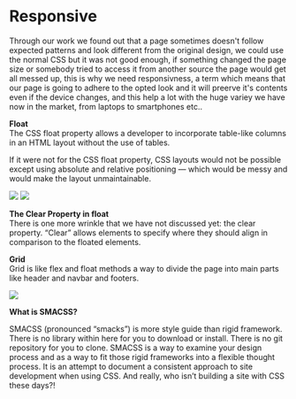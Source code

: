 # Responsive 

Through our work we found out that a page sometimes doesn't 
follow expected patterns and look different from the original
design, we could use the normal CSS but it was not good enough,
if something changed the page size or somebody tried to access it from another source the page would get all messed up, this is why we need responsivness, a term which means that our page is going to adhere to the opted look and it will preerve it's contents even if the device changes, and this help a lot with the huge variey we have now in the market, from laptops to smartphones etc..  


**Float**  
The CSS float property allows a developer to incorporate table-like columns in an HTML layout without the use of tables.

If it were not for the CSS float property, CSS layouts would not be possible except using absolute and relative positioning — which would be messy and would make the layout unmaintainable.

![](img/grid-blocks.png)
![](img/web-layout.png)

**The Clear Property in float**  
There is one more wrinkle that we have not discussed yet: the clear property. “Clear” allows elements to specify where they should align in comparison to the floated elements.


**Grid**  
Grid is like flex and float methods a way to divide the page into main parts like header and navbar and footers.

![](img/new.jpg)



**What is SMACSS?**  

SMACSS (pronounced “smacks”) is more style guide than rigid framework. There is no library within here for you to download or install. There is no git repository for you to clone. SMACSS is a way to examine your design process and as a way to fit those rigid frameworks into a flexible thought process. It is an attempt to document a consistent approach to site development when using CSS. And really, who isn’t building a site with CSS these days?!
